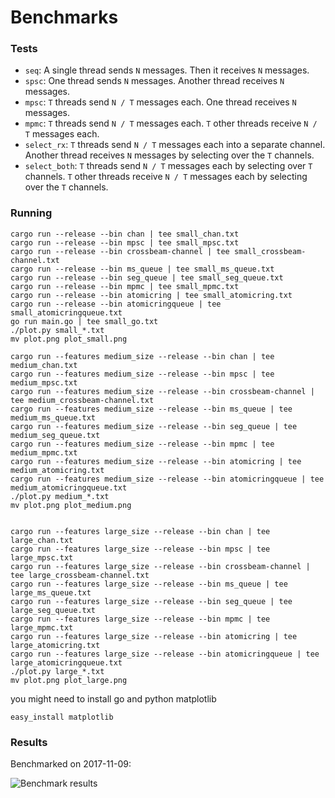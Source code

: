 # Benchmarks

### Tests

* `seq`: A single thread sends `N` messages. Then it receives `N` messages.
* `spsc`: One thread sends `N` messages. Another thread receives `N` messages.
* `mpsc`: `T` threads send `N / T` messages each. One thread receives `N` messages.
* `mpmc`: `T` threads send `N / T` messages each. `T` other threads receive `N / T` messages each.
* `select_rx`: `T` threads send `N / T` messages each into a separate channel. Another thread receives `N` messages by selecting over the `T` channels.
* `select_both`: `T` threads send `N / T` messages each by selecting over `T` channels. `T` other threads receive `N / T` messages each by selecting over the `T` channels.

### Running

```
cargo run --release --bin chan | tee small_chan.txt
cargo run --release --bin mpsc | tee small_mpsc.txt
cargo run --release --bin crossbeam-channel | tee small_crossbeam-channel.txt
cargo run --release --bin ms_queue | tee small_ms_queue.txt
cargo run --release --bin seg_queue | tee small_seg_queue.txt
cargo run --release --bin mpmc | tee small_mpmc.txt
cargo run --release --bin atomicring | tee small_atomicring.txt
cargo run --release --bin atomicringqueue | tee small_atomicringqueue.txt
go run main.go | tee small_go.txt
./plot.py small_*.txt 
mv plot.png plot_small.png

cargo run --features medium_size --release --bin chan | tee medium_chan.txt
cargo run --features medium_size --release --bin mpsc | tee medium_mpsc.txt
cargo run --features medium_size --release --bin crossbeam-channel | tee medium_crossbeam-channel.txt
cargo run --features medium_size --release --bin ms_queue | tee medium_ms_queue.txt
cargo run --features medium_size --release --bin seg_queue | tee medium_seg_queue.txt
cargo run --features medium_size --release --bin mpmc | tee medium_mpmc.txt
cargo run --features medium_size --release --bin atomicring | tee medium_atomicring.txt
cargo run --features medium_size --release --bin atomicringqueue | tee medium_atomicringqueue.txt
./plot.py medium_*.txt 
mv plot.png plot_medium.png


cargo run --features large_size --release --bin chan | tee large_chan.txt
cargo run --features large_size --release --bin mpsc | tee large_mpsc.txt
cargo run --features large_size --release --bin crossbeam-channel | tee large_crossbeam-channel.txt
cargo run --features large_size --release --bin ms_queue | tee large_ms_queue.txt
cargo run --features large_size --release --bin seg_queue | tee large_seg_queue.txt
cargo run --features large_size --release --bin mpmc | tee large_mpmc.txt
cargo run --features large_size --release --bin atomicring | tee large_atomicring.txt
cargo run --features large_size --release --bin atomicringqueue | tee large_atomicringqueue.txt
./plot.py large_*.txt 
mv plot.png plot_large.png

```

you might need to install go and python matplotlib
```
easy_install matplotlib
```

### Results

Benchmarked on 2017-11-09:

![Benchmark results](https://i.imgur.com/W0cSEVd.png)
